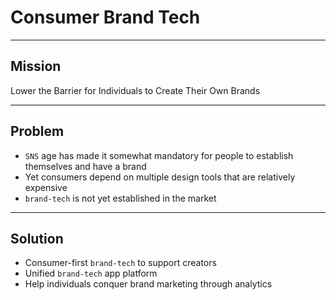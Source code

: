 # Consumer Brand Tech

---

## Mission

Lower the Barrier for Individuals to Create Their Own Brands

---

## Problem

- `SNS` age has made it somewhat mandatory for people to establish themselves and have a brand
- Yet consumers depend on multiple design tools that are relatively expensive
- `brand-tech` is not yet established in the market

---

## Solution

- Consumer-first `brand-tech` to support creators
- Unified `brand-tech` app platform
- Help individuals conquer brand marketing through analytics
